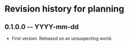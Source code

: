 # Revision history for planning

## 0.1.0.0 -- YYYY-mm-dd

* First version. Released on an unsuspecting world.
